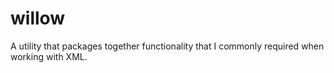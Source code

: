 willow
======

A utility that packages together functionality that I commonly required when working with XML.
